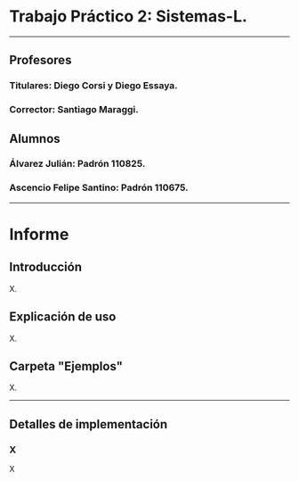 # Trabajo Práctico 2: Sistemas-L.

---

## Profesores
### Titulares: Diego Corsi y Diego Essaya.
### Corrector: Santiago Maraggi.

## Alumnos
### Álvarez Julián: Padrón 110825.
### Ascencio Felipe Santino: Padrón 110675.

---

# Informe

## Introducción

X.

## Explicación de uso

X.

## Carpeta "Ejemplos"

X.

---

## Detalles de implementación

### X

X
